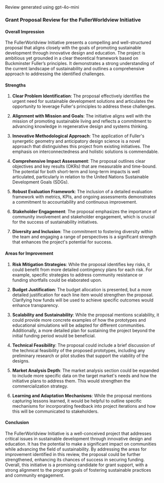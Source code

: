 Review generated using gpt-4o-mini

### Grant Proposal Review for the FullerWorldview Initiative

#### Overall Impression
The FullerWorldview Initiative presents a compelling and well-structured proposal that aligns closely with the goals of promoting sustainable development through innovative design and education. The project is ambitious yet grounded in a clear theoretical framework based on Buckminster Fuller’s principles. It demonstrates a strong understanding of the current landscape of sustainability and outlines a comprehensive approach to addressing the identified challenges.

#### Strengths
1. **Clear Problem Identification**: The proposal effectively identifies the urgent need for sustainable development solutions and articulates the opportunity to leverage Fuller's principles to address these challenges.
  
2. **Alignment with Mission and Goals**: The initiative aligns well with the mission of promoting sustainable living and reflects a commitment to advancing knowledge in regenerative design and systems thinking.

3. **Innovative Methodological Approach**: The application of Fuller's synergetic geometry and anticipatory design science is a novel approach that distinguishes this project from existing initiatives. The emphasis on interconnectedness and holistic solutions is commendable.

4. **Comprehensive Impact Assessment**: The proposal outlines clear objectives and key results (OKRs) that are measurable and time-bound. The potential for both short-term and long-term impacts is well articulated, particularly in relation to the United Nations Sustainable Development Goals (SDGs).

5. **Robust Evaluation Framework**: The inclusion of a detailed evaluation framework with metrics, KPIs, and ongoing assessments demonstrates a commitment to accountability and continuous improvement.

6. **Stakeholder Engagement**: The proposal emphasizes the importance of community involvement and stakeholder engagement, which is crucial for the success of sustainability initiatives.

7. **Diversity and Inclusion**: The commitment to fostering diversity within the team and engaging a range of perspectives is a significant strength that enhances the project's potential for success.

#### Areas for Improvement
1. **Risk Mitigation Strategies**: While the proposal identifies key risks, it could benefit from more detailed contingency plans for each risk. For example, specific strategies to address community resistance or funding shortfalls could be elaborated upon.

2. **Budget Justification**: The budget allocation is presented, but a more detailed justification for each line item would strengthen the proposal. Clarifying how funds will be used to achieve specific outcomes would enhance transparency.

3. **Scalability and Sustainability**: While the proposal mentions scalability, it could provide more concrete examples of how the prototypes and educational simulations will be adapted for different communities. Additionally, a more detailed plan for sustaining the project beyond the initial funding period would be beneficial.

4. **Technical Feasibility**: The proposal could include a brief discussion of the technical feasibility of the proposed prototypes, including any preliminary research or pilot studies that support the viability of the designs.

5. **Market Analysis Depth**: The market analysis section could be expanded to include more specific data on the target market's needs and how the initiative plans to address them. This would strengthen the commercialization strategy.

6. **Learning and Adaptation Mechanisms**: While the proposal mentions capturing lessons learned, it would be helpful to outline specific mechanisms for incorporating feedback into project iterations and how this will be communicated to stakeholders.

#### Conclusion
The FullerWorldview Initiative is a well-conceived project that addresses critical issues in sustainable development through innovative design and education. It has the potential to make a significant impact on communities while advancing the field of sustainability. By addressing the areas for improvement identified in this review, the proposal could be further strengthened, enhancing its chances of success in securing funding. Overall, this initiative is a promising candidate for grant support, with a strong alignment to the program goals of fostering sustainable practices and community engagement.